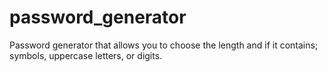 # password_generator
Password generator that allows you to choose the length and if it contains; symbols, uppercase letters, or digits.

